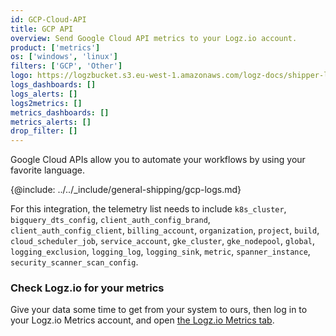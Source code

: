 ```yaml
---
id: GCP-Cloud-API
title: GCP API
overview: Send Google Cloud API metrics to your Logz.io account.
product: ['metrics']
os: ['windows', 'linux']
filters: ['GCP', 'Other']
logo: https://logzbucket.s3.eu-west-1.amazonaws.com/logz-docs/shipper-logos/gcpapis.png
logs_dashboards: []
logs_alerts: []
logs2metrics: []
metrics_dashboards: []
metrics_alerts: []
drop_filter: []
---
```




Google Cloud APIs allow you to automate your workflows by using your favorite language. 


{@include: ../../_include/general-shipping/gcp-logs.md}  

For this integration, the telemetry list needs to include `k8s_cluster`, `bigquery_dts_config`, `client_auth_config_brand`, `client_auth_config_client`, `billing_account`, `organization`, `project`, `build`, `cloud_scheduler_job`, `service_account`, `gke_cluster`, `gke_nodepool`, `global`, `logging_exclusion`, `logging_log`, `logging_sink`, `metric`, `spanner_instance`, `security_scanner_scan_config`.

### Check Logz.io for your metrics

Give your data some time to get from your system to ours, then log in to your Logz.io Metrics account, and open [the Logz.io Metrics tab](https://app.logz.io/#/dashboard/metrics/).
